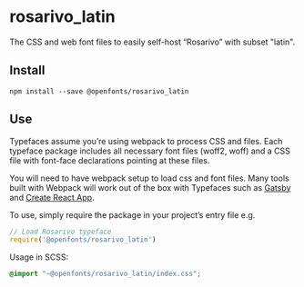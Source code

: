 
# rosarivo_latin

The CSS and web font files to easily self-host “Rosarivo” with subset "latin".

## Install

`npm install --save @openfonts/rosarivo_latin`

## Use

Typefaces assume you’re using webpack to process CSS and files. Each typeface
package includes all necessary font files (woff2, woff) and a CSS file with
font-face declarations pointing at these files.

You will need to have webpack setup to load css and font files. Many tools built
with Webpack will work out of the box with Typefaces such as [Gatsby](https://github.com/gatsbyjs/gatsby)
and [Create React App](https://github.com/facebookincubator/create-react-app).

To use, simply require the package in your project’s entry file e.g.

```javascript
// Load Rosarivo typeface
require('@openfonts/rosarivo_latin')
```

Usage in SCSS:
```scss
@import "~@openfonts/rosarivo_latin/index.css";
```
